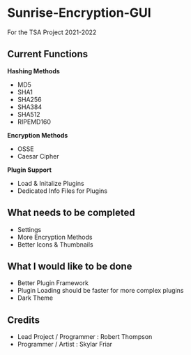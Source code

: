 # Sunrise-Encryption-GUI
For the TSA Project 2021-2022

## Current Functions

**Hashing Methods**
- MD5
- SHA1
- SHA256
- SHA384
- SHA512
- RIPEMD160

**Encryption Methods**
- OSSE
- Caesar Cipher

**Plugin Support**
- Load & Initalize Plugins
- Dedicated Info Files for Plugins

## What needs to be completed

- Settings
- More Encryption Methods
- Better Icons & Thumbnails

## What I would like to be done

- Better Plugin Framework
- Plugin Loading should be faster for more complex plugins
- Dark Theme

## Credits

- Lead Project / Programmer : Robert Thompson
- Programmer / Artist : Skylar Friar
